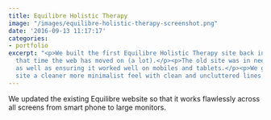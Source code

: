 ```yaml
---
title: Equilibre Holistic Therapy
image: "/images/equilibre-holistic-therapy-screenshot.png"
date: '2016-09-13 11:17:17'
categories:
- portfolio
excerpt: "<p>We built the first Equilibre Holistic Therapy site back in 2008 and in
  that time the web has moved on (a lot).</p><p>The old site was in need of a facelift
  as well as ensuring it worked well on mobiles and tablets.</p><p>We gave the Equilibre
  site a cleaner more minimalist feel with clean and uncluttered lines.</p> "
---
```



We updated the existing Equilibre website so that it works flawlessly across all screens from smart phone to large monitors.
